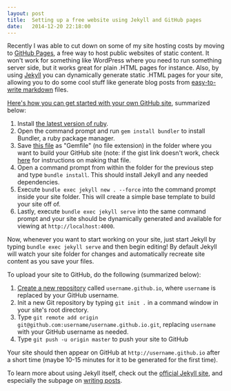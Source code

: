 ```yaml
---
layout: post
title:  Setting up a free website using Jekyll and GitHub pages
date:   2014-12-20 22:18:00
---
```

Recently I was able to cut down on some of my site hosting costs by moving to [GitHub Pages](https://pages.github.com/),
a free way to host public websites of static content. It won't work for something like WordPress where you need to run
something server side, but it works great for plain .HTML pages for instance. Also, by using
[Jekyll](http://jekyllrb.com/) you can dynamically generate static .HTML pages for your site, allowing you to do some
cool stuff like generate blog posts from [easy-to-write markdown](http://daringfireball.net/projects/markdown/syntax)
files.

[Here's how you can get started with your own GitHub site](https://help.github.com/articles/using-jekyll-with-pages/),
summarized below:

1. Install [the latest version of ruby](https://www.ruby-lang.org/en/downloads/).
2. Open the command prompt and run `gem install bundler` to install Bundler, a ruby package manager.
3. Save [this file](https://gist.github.com/ChristianWilkie/5b54228e5a101a3a793b#file-gemfile) as "Gemfile"
(no file extension) in the folder where you want to build your GitHub site (note: if the gist link doesn't work, check
[here](https://help.github.com/articles/using-jekyll-with-pages/#installing-jekyll) for instructions on making that
 file.
4. Open a command prompt from within the folder for the previous step and type `bundle install`. This should install
Jekyll and any needed dependencies.
5. Execute `bundle exec jekyll new . --force` into the command prompt inside your site folder. This will create a simple
base template to build your site off of.
6. Lastly, execute `bundle exec jekyll serve` into the same command prompt and your site should be dynamically
generated and available for viewing at `http://localhost:4000`.

Now, whenever you want to start working on your site, just start Jekyll by typing `bundle exec jekyll serve` and then
begin editing! By default Jekyll will watch your site folder for changes and automatically recreate site content as you
save your files.

To upload your site to GitHub, do the following (summarized below):

1. [Create a new repository](https://github.com/new) called `username.github.io`, where `username` is replaced by your
GitHub username.
2. Init a new Git repository by typing `git init .` in a command window in your site's root directory.
3. Type `git remote add origin git@github.com:username/username.github.io.git`, replacing `username` with your GitHub
username as needed.
4. Type `git push -u origin master` to push your site to GitHub

Your site should then appear on GitHub at `http://username.github.io` after a short time (maybe 10-15 minutes for it
to be generated for the first time).

To learn more about using Jekyll itself, check out the [official Jekyll site](http://jekyllrb.com/), and especially the
 subpage on [writing posts](http://jekyllrb.com/docs/posts/).